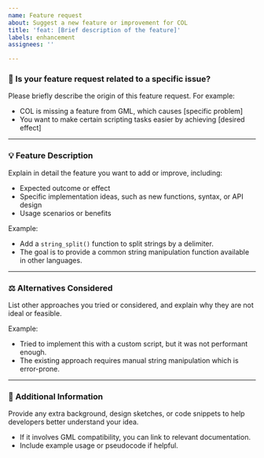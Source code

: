 ```yaml
---
name: Feature request
about: Suggest a new feature or improvement for COL
title: 'feat: [Brief description of the feature]'
labels: enhancement
assignees: ''

---
```


### 🔗 Is your feature request related to a specific issue?
Please briefly describe the origin of this feature request. For example:
- COL is missing a feature from GML, which causes [specific problem]
- You want to make certain scripting tasks easier by achieving [desired effect]

---

### 💡 Feature Description
Explain in detail the feature you want to add or improve, including:
- Expected outcome or effect
- Specific implementation ideas, such as new functions, syntax, or API design
- Usage scenarios or benefits

Example:
- Add a `string_split()` function to split strings by a delimiter.
- The goal is to provide a common string manipulation function available in other languages.

---

### ⚖ Alternatives Considered
List other approaches you tried or considered, and explain why they are not ideal or feasible.

Example:
- Tried to implement this with a custom script, but it was not performant enough.
- The existing approach requires manual string manipulation which is error-prone.

---

### 📝 Additional Information
Provide any extra background, design sketches, or code snippets to help developers better understand your idea.
- If it involves GML compatibility, you can link to relevant documentation.
- Include example usage or pseudocode if helpful.